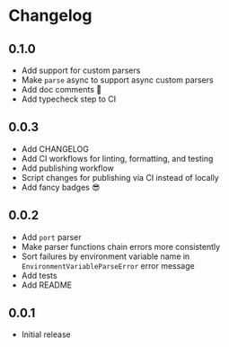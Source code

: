 # Changelog

## 0.1.0

- Add support for custom parsers
- Make `parse` async to support async custom parsers
- Add doc comments :tada:
- Add typecheck step to CI

## 0.0.3

- Add CHANGELOG
- Add CI workflows for linting, formatting, and testing
- Add publishing workflow
- Script changes for publishing via CI instead of locally
- Add fancy badges :sunglasses:

## 0.0.2

- Add `port` parser
- Make parser functions chain errors more consistently
- Sort failures by environment variable name in `EnvironmentVariableParseError`
  error message
- Add tests
- Add README

## 0.0.1

- Initial release
